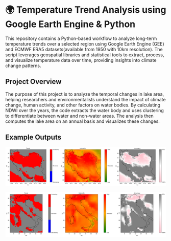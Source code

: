 # 🌍 Temperature Trend Analysis using Google Earth Engine & Python
This repository contains a Python-based workflow to analyze long-term temperature trends over a selected region using Google Earth Engine (GEE) and ECMWF ERA5 datasets(available from 1950 with 10km resolution). The script leverages geospatial libraries and statistical tools to extract, process, and visualize temperature data over time, providing insights into climate change patterns.



## Project Overview
The purpose of this project is to analyze the temporal changes in lake area, helping researchers and environmentalists understand the impact of climate change, human activity, and other factors on water bodies. By calculating NDWI over the years, the code extracts the water body and uses clustering to differentiate between water and non-water areas. The analysis then computes the lake area on an annual basis and visualizes these changes.



## Example Outputs

![image alt](https://github.com/SaeidDaliriSusefi/Air-Temperature-Monitoring/blob/f3aef3564f6d9b1e43a33ee823bf69ed160656ec/Images/Ex1.png)


![image alt](https://github.com/SaeidDaliriSusefi/Air-Temperature-Monitoring/blob/288f6a3fd2f228259e31e0fa51c832c30edf6473/Images/Ex2.png)
